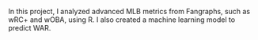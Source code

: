 In this project, I analyzed advanced MLB metrics from Fangraphs, such as wRC+ and wOBA, using R. I also created a machine learning model to predict WAR.
